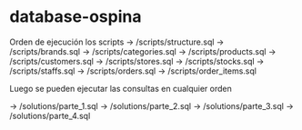# database-ospina
 
Orden de ejecución los scripts
-> /scripts/structure.sql
-> /scripts/brands.sql
-> /scripts/categories.sql
-> /scripts/products.sql
-> /scripts/customers.sql
-> /scripts/stores.sql
-> /scripts/stocks.sql
-> /scripts/staffs.sql
-> /scripts/orders.sql
-> /scripts/order_items.sql

Luego se pueden ejecutar las consultas en cualquier orden

-> /solutions/parte_1.sql
-> /solutions/parte_2.sql
-> /solutions/parte_3.sql
-> /solutions/parte_4.sql